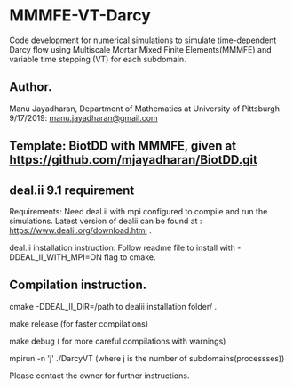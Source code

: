 # MMMFE-VT-Darcy
Code development for numerical simulations to simulate time-dependent Darcy flow using Multiscale Mortar Mixed Finite Elements(MMMFE) and variable time stepping (VT) for each subdomain. 

Author.
----------------------
Manu Jayadharan, Department of Mathematics at University of Pittsburgh 9/17/2019: manu.jayadharan@gmail.com


Template: BiotDD with MMMFE, given at https://github.com/mjayadharan/BiotDD.git
--------------------------------------------------------------------

deal.ii 9.1 requirement
---------------------------------------
Requirements: Need deal.ii with mpi configured to compile and run the simulations. Latest version of dealii can be found at : https://www.dealii.org/download.html .

deal.ii installation instruction: Follow readme file to install with -DDEAL_II_WITH_MPI=ON flag to cmake. 


Compilation instruction.
-------------------------------------------
cmake -DDEAL_II_DIR=/path to dealii installation folder/ .

make release (for faster compilations)

make debug ( for more careful compilations with warnings)

mpirun -n 'j' ./DarcyVT (where j is the number of subdomains(processses))

Please contact the owner for further instructions.
